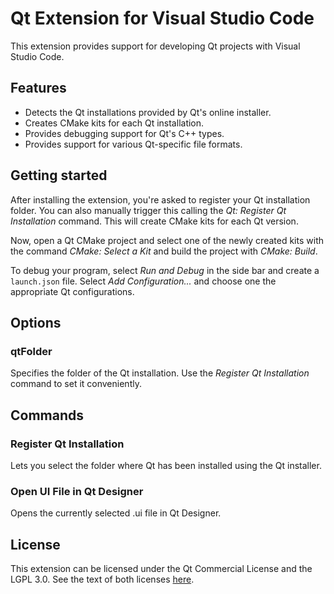 # Qt Extension for Visual Studio Code

This extension provides support for developing Qt projects with Visual
Studio Code.

## Features

- Detects the Qt installations provided by Qt's online installer.
- Creates CMake kits for each Qt installation.
- Provides debugging support for Qt's C++ types.
- Provides support for various Qt-specific file formats.

## Getting started

After installing the extension, you're asked to register your Qt
installation folder. You can also manually trigger this calling the
_Qt: Register Qt Installation_ command. This will create CMake kits
for each Qt version.

Now, open a Qt CMake project and select one of the newly created kits
with the command _CMake: Select a Kit_ and build the project with
_CMake: Build_.

To debug your program, select _Run and Debug_ in the side bar and
create a `launch.json` file. Select _Add Configuration..._ and choose
one the appropriate Qt configurations.

## Options

### qtFolder

Specifies the folder of the Qt installation. Use the _Register Qt
Installation_ command to set it conveniently.

## Commands

### Register Qt Installation

Lets you select the folder where Qt has been installed using the Qt
installer.

### Open UI File in Qt Designer

Opens the currently selected .ui file in Qt Designer.

## License

This extension can be licensed under the Qt Commercial License and the
LGPL 3.0. See the text of both licenses [here](LICENSE).
